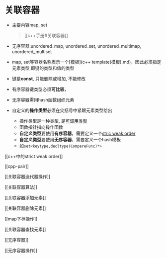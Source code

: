 # 关联容器

- 主要内容map, set

  > [[c++手册#关联容器]]
  
- 无序容器:unordered_map, unordered_set, unordered_multimap, unordered_multiset
- map, set等容器名称表示一个[模板](c++ template(模板).md)，因此必须指定元素类型,即键的类型和值的类型
- 键是**const**, 只能删除或增加, 不能修改
- 有序容器键类型必须**可比较**，
- 无序容器需用hash函数组织元素
- 自定义的**操作类型**必须在尖括号中紧跟元素类型给出
  - 操作类型是一种类型, 是[可调用类型](cpp-callable-type.md)
  - 函数指针指向操作函数
  - **自定义类型**要使用**有序容器**，需要定义一个[stric weak order](https://en.wikipedia.org/wiki/Weak_ordering)
  - **自定义类型**要使用**无序容器**，需要定义一个hash模板
  - 如`set<keytype,decltype(CompareFunc)*>`

[[c++中的strict weak order]]

[[cpp-pair]]

[[关联容器迭代器操作]]

[[关联容器算法]]

[[关联容器添加元素]]

[[关联容器删除元素]]

[[map下标操作]]

[[关联容器查找元素]]

[[无序容器]]

[[无序容器操作]]